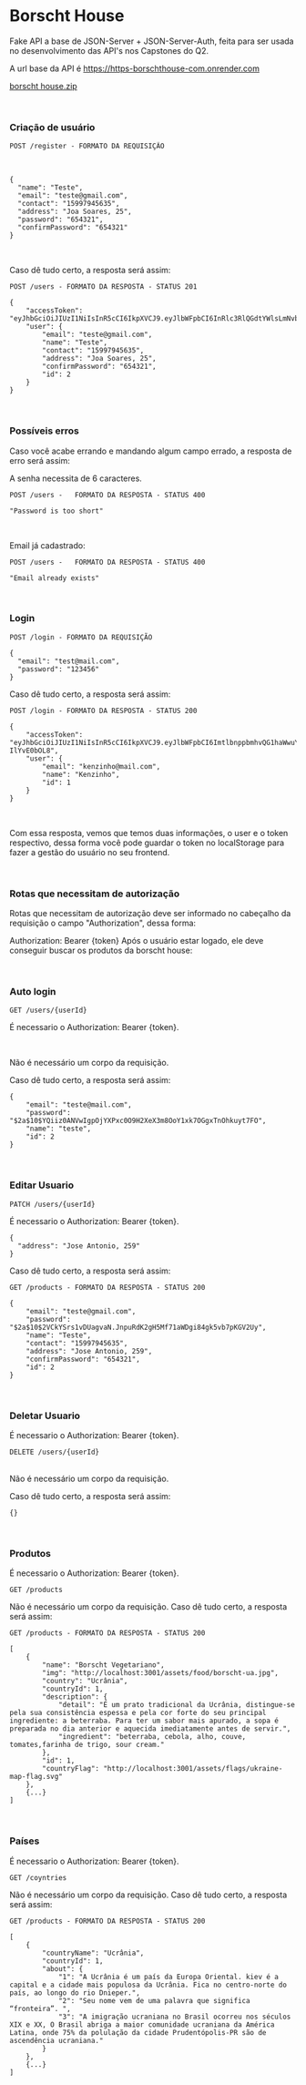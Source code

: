 # Borscht House

Fake API a base de JSON-Server + JSON-Server-Auth, feita para ser usada no desenvolvimento das API's nos Capstones do Q2.

A url base da API é https://https-borschthouse-com.onrender.com

[borscht house.zip](https://github.com/Equipe-8/borscht-house-server/files/10899341/borscht.house.zip)


<br/>

### Criação de usuário

```
POST /register - FORMATO DA REQUISIÇÃO
```

<br/>

```
{
  "name": "Teste",
  "email": "teste@gmail.com",
  "contact": "15997945635",
  "address": "Joa Soares, 25",
  "password": "654321",
  "confirmPassword": "654321"
}
```

<br/>

Caso dê tudo certo, a resposta será assim:

```
POST /users - FORMATO DA RESPOSTA - STATUS 201
```

```
{
	"accessToken": "eyJhbGciOiJIUzI1NiIsInR5cCI6IkpXVCJ9.eyJlbWFpbCI6InRlc3RlQGdtYWlsLmNvbSIsImlhdCI6MTY3ODA0MzI4NCwiZXhwIjoxNjc4MDQ2ODg0LCJzdWIiOiIyIn0.oboGnP65PZE33tMVD3qL4q1rt3f7GMwTYfaloYEWXJg",
	"user": {
		"email": "teste@gmail.com",
		"name": "Teste",
		"contact": "15997945635",
		"address": "Joa Soares, 25",
		"confirmPassword": "654321",
		"id": 2
	}
}
```

<br/>

### Possíveis erros

Caso você acabe errando e mandando algum campo errado, a resposta de erro será assim:

A senha necessita de 6 caracteres.

`POST /users -   FORMATO DA RESPOSTA - STATUS 400`

`"Password is too short"`

<br/>

Email já cadastrado:

`POST /users -   FORMATO DA RESPOSTA - STATUS 400`

`"Email already exists"`

<br/>

### Login

`POST /login - FORMATO DA REQUISIÇÃO`

```
{
  "email": "test@mail.com",
  "password": "123456"
}
```

Caso dê tudo certo, a resposta será assim:

`POST /login - FORMATO DA RESPOSTA - STATUS 200`

```
{
	"accessToken": "eyJhbGciOiJIUzI1NiIsInR5cCI6IkpXVCJ9.eyJlbWFpbCI6ImtlbnppbmhvQG1haWwuY29tIiwiaWF0IjoxNjc4MDQzNTMyLCJleHAiOjE2NzgwNDcxMzIsInN1YiI6IjEifQ.iCTJvSqIGFAcf5p7gM2ldTjHLQy_9My6-IlYvE0bOL8",
	"user": {
		"email": "kenzinho@mail.com",
		"name": "Kenzinho",
		"id": 1
	}
}
```

<br/>

Com essa resposta, vemos que temos duas informações, o user e o token respectivo, dessa forma você pode guardar o token no localStorage para fazer a gestão do usuário no seu frontend.

<br/>

### Rotas que necessitam de autorização

Rotas que necessitam de autorização deve ser informado no cabeçalho da requisição o campo "Authorization", dessa forma:

Authorization: Bearer {token} Após o usuário estar logado, ele deve conseguir buscar os produtos da borscht house:

<br/>

### Auto login

`GET /users/{userId}`

É necessario o Authorization: Bearer {token}.

<br/>

Não é necessário um corpo da requisição.

Caso dê tudo certo, a resposta será assim:

```
{
	"email": "teste@mail.com",
	"password": "$2a$10$YQiiz0ANVwIgpOjYXPxc0O9H2XeX3m8OoY1xk7OGgxTnOhkuyt7FO",
	"name": "teste",
	"id": 2
}
```

<br/>

### Editar Usuario

`PATCH /users/{userId}`

É necessario o Authorization: Bearer {token}.

```
{
  "address": "Jose Antonio, 259"
}
```

Caso dê tudo certo, a resposta será assim:

`GET /products - FORMATO DA RESPOSTA - STATUS 200`
<br/>

```
{
	"email": "teste@gmail.com",
	"password": "$2a$10$2VCkYSrs1vDUagvaN.JnpuRdK2gH5Mf71aWDgi84gk5vb7pKGV2Uy",
	"name": "Teste",
	"contact": "15997945635",
	"address": "Jose Antonio, 259",
	"confirmPassword": "654321",
	"id": 2
}
```

<br/>

### Deletar Usuario

É necessario o Authorization: Bearer {token}.

`DELETE /users/{userId}`

<br/>
Não é necessário um corpo da requisição.

Caso dê tudo certo, a resposta será assim:

`{}`

<br/>

### Produtos

É necessario o Authorization: Bearer {token}.

`GET /products`

Não é necessário um corpo da requisição.
Caso dê tudo certo, a resposta será assim:

`GET /products - FORMATO DA RESPOSTA - STATUS 200`

```
[
	{
		"name": "Borscht Vegetariano",
		"img": "http://localhost:3001/assets/food/borscht-ua.jpg",
		"country": "Ucrânia",
		"countryId": 1,
		"description": {
			"detail": "É um prato tradicional da Ucrânia, distingue-se pela sua consistência espessa e pela cor forte do seu principal ingrediente: a beterraba. Para ter um sabor mais apurado, a sopa é preparada no dia anterior e aquecida imediatamente antes de servir.",
			"ingredient": "beterraba, cebola, alho, couve, tomates,farinha de trigo, sour cream."
		},
		"id": 1,
		"countryFlag": "http://localhost:3001/assets/flags/ukraine-map-flag.svg"
	},
    {...}
]

```

<br/>

### Países

É necessario o Authorization: Bearer {token}.

`GET /coyntries`

Não é necessário um corpo da requisição.
Caso dê tudo certo, a resposta será assim:

`GET /products - FORMATO DA RESPOSTA - STATUS 200`

```
[
	{
		"countryName": "Ucrânia",
		"countryId": 1,
		"about": {
			"1": "A Ucrânia é um país da Europa Oriental. kiev é a capital e a cidade mais populosa da Ucrânia. Fica no centro-norte do país, ao longo do rio Dnieper.",
			"2": "Seu nome vem de uma palavra que significa “fronteira”. ",
			"3": "A imigração ucraniana no Brasil ocorreu nos séculos XIX e XX, O Brasil abriga a maior comunidade ucraniana da América Latina, onde 75% da polulação da cidade Prudentópolis-PR são de ascendência ucraniana."
		}
	},
    {...}
]
```
